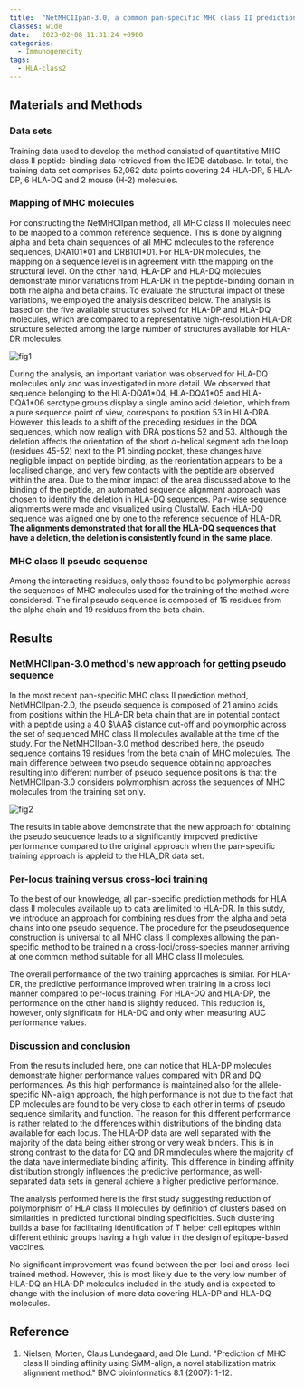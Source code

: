 ```yaml
---
title:  "NetMHCIIpan-3.0, a common pan-specific MHC class II prediction method including all three human MHC class II isotypes, HLA-DR, HLA-DP and HLA-DQ"
classes: wide
date:   2023-02-08 11:31:24 +0900
categories: 
  - Immunogenecity
tags:
  - HLA-class2
---
```


## Materials and Methods

### Data sets

Training data used to develop the method consisted of quantitative MHC class II peptide-binding data retrieved from the IEDB database. In total, the training data set comprises 52,062 data points covering 24 HLA-DR, 5 HLA-DP, 6 HLA-DQ and 2 mouse (H-2) molecules. 

### Mapping of MHC molecules

For constructing the NetMHCIIpan method, all MHC class II molecules need to be mapped to a common reference sequence. This is done by aligning alpha and beta chain sequences of all MHC molecules to the reference sequences, DRA101\*01 and DRB101\*01. For HLA-DR molecules, the mapping on a sequence level is in agreement with tthe mapping on the structural level. On the other hand, HLA-DP and HLA-DQ molecules demonstrate minor variations from HLA-DR in the peptide-binding domain in both rhe alpha and beta chains. To evaluate the structural impact of these variations, we employed the analysis described below. The analysis is based on the five available structures solved for HLA-DP and HLA-DQ molecules, which are compared to a representative high-resolution HLA-DR structure selected among the large number of structures available for HLA-DR molecules.

![fig1](https://jasonkim8652.github.io/assets/images/NetMHCIIpan3_1.png)

During the analysis, an important variation was observed for HLA-DQ molecules only and was investigated in more detail. We observed that sequence belonging to the HLA-DQA1\*04, HLA-DQA1\*05 and HLA-DQA1\*06 serotype groups display a single amino acid deletion, which from a pure sequence point of view, correspons to position 53 in HLA-DRA. However, this leads to a shift of the preceding residues in the DQA sequences, which now realign with DRA positions 52 and 53. Although the deletion affects the orientation of the short $\alpha$-helical segment adn the loop (residues 45-52) next to the P1 binding pocket, these changes have negligible impact on peptide binding, as the reorientation appears to be a localised change, and very few contacts with the peptide are observed within the area. Due to the minor impact of the area discussed above to the binding of the peptide, an automated sequence alignment approach was chosen to identify the deletion in HLA-DQ sequences. Pair-wise sequence alignments were made and visualized using ClustalW. Each HLA-DQ sequence was aligned one by one to the reference sequence of HLA-DR. **The alignments demonstrated that for all the HLA-DQ sequences that have a deletion, the deletion is consistently found in the same place.**

### MHC class II pseudo sequence

Among the interacting residues, only those found to be polymorphic across the sequences of MHC molecules used for the training of the method were considered. The final pseudo sequence is composed of 15 residues from the alpha chain and 19 residues from the beta chain.

## Results

### NetMHCIIpan-3.0 method's new approach for getting pseudo sequence

In the most recent pan-specific MHC class II prediction method, NetMHCIIpan-2.0, the pseudo sequence is composed of 21 amino acids from positions within the HLA-DR beta chain that are in potential contact with a peptide using a 4.0 $\AA$ distance cut-off and polymorphic across the set of sequenced MHC class II molecules available at the time of the study. For the NetMHCIIpan-3.0 method described here, the pseudo sequence contains 19 residues from the beta chain of MHC molecules. The main difference between two pseudo sequence obtaining approaches resulting into different number of pseudo sequence positions is that the NetMHCIIpan-3.0 considers polymorphism across the sequences of MHC molecules from the training set only.

![fig2](https://jasonkim8652.github.io/assets/images/NetMHCIIpan3_2.png)

The results in table above demonstrate that the new approach for obtaining the pseudo seuquence leads to a significantly imrpoved predictive performance compared to the original approach when the pan-specific training approach is appleid to the HLA_DR data set.

### Per-locus training versus cross-loci training

To the best of our knowledge, all pan-specific prediction methods for HLA class II molecules available up to data are limited to HLA-DR. In this sutdy, we introduce an approach for combining residues from the alpha and beta chains into one pseudo sequence. The procedure for the pseudosequence construction is universal to all MHC class II complexes allowing the pan-specific method to be trained n a cross-loci/cross-species manner arriving at one common method suitable for all MHC class II molecules.

The overall performance of the two training approaches is similar. For HLA-DR, the predictive performance improved when training in a cross loci manner compared to per-locus training. For HLA-DQ and HLA-DP, the performance on the other hand is slightly reduced. This reduction is, however, only significatn for HLA-DQ and only when measuring AUC performance values.

### Discussion and conclusion

From the results included here, one can notice that HLA-DP molecules demonstrate higher performance values compared with DR and DQ performances. As this high performance is maintained also for the allele-specific NN-align approach, the high performance is not due to the fact that DP molecules are found to be very close to each other in terms of pseudo sequence similarity and function. The reason for this different performance is rather related to the differences within distributions of the binding data available for each locus. The HLA-DP data are well separated with the majority of the data being either strong or very weak binders. This is in strong contrast to the data for DQ and DR mmolecules where the majority of the data have intermediate binding affinity. This difference in binding affinity distribution strongly influences the predictive performance, as well-separated data sets in general achieve a higher predictive performance.

The analysis performed here is the first study suggesting reduction of polymorphism of HLA class II molecules by definition of clusters based on similarities in predicted functional binding specificities. Such clustering builds a base for facilitating identification of T helper cell epitopes within different ethinic groups having a high value in the design of epitope-based vaccines.

No significant improvement was found between the per-loci and cross-loci trained method. However, this is most likely due to the very low number of HLA-DQ an HLA-DP molecules included in the study and is expected to change with the inclusion of more data covering HLA-DP and HLA-DQ molecules. 

## Reference

1. Nielsen, Morten, Claus Lundegaard, and Ole Lund. "Prediction of MHC class II binding affinity using SMM-align, a novel stabilization matrix alignment method." BMC bioinformatics 8.1 (2007): 1-12.